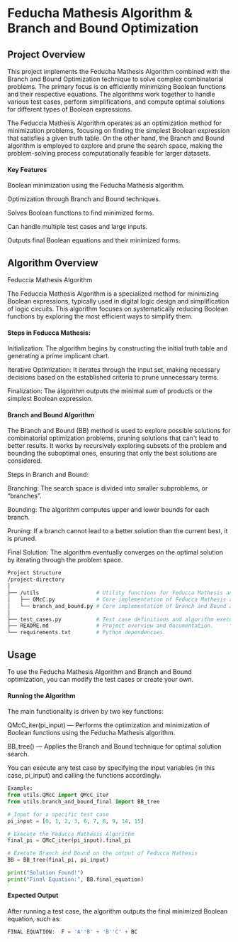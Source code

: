# Feducha Mathesis Algorithm & Branch and Bound Optimization
## Project Overview

This project implements the Feducha Mathesis Algorithm combined with the Branch and Bound Optimization technique to solve complex combinatorial problems. The primary focus is on efficiently minimizing Boolean functions and their respective equations. The algorithms work together to handle various test cases, perform simplifications, and compute optimal solutions for different types of Boolean expressions.

The Feduccia Mathesis Algorithm operates as an optimization method for minimization problems, focusing on finding the simplest Boolean expression that satisfies a given truth table. On the other hand, the Branch and Bound algorithm is employed to explore and prune the search space, making the problem-solving process computationally feasible for larger datasets.

#### Key Features

Boolean minimization using the Feducha Mathesis algorithm.

Optimization through Branch and Bound techniques.

Solves Boolean functions to find minimized forms.

Can handle multiple test cases and large inputs.

Outputs final Boolean equations and their minimized forms.

## Algorithm Overview
Feduccia Mathesis Algorithm

The Feduccia Mathesis Algorithm is a specialized method for minimizing Boolean expressions, typically used in digital logic design and simplification of logic circuits. This algorithm focuses on systematically reducing Boolean functions by exploring the most efficient ways to simplify them.

#### Steps in Feducca Mathesis:

Initialization: The algorithm begins by constructing the initial truth table and generating a prime implicant chart.

Iterative Optimization: It iterates through the input set, making necessary decisions based on the established criteria to prune unnecessary terms.

Finalization: The algorithm outputs the minimal sum of products or the simplest Boolean expression.

#### Branch and Bound Algorithm

The Branch and Bound (BB) method is used to explore possible solutions for combinatorial optimization problems, pruning solutions that can't lead to better results. It works by recursively exploring subsets of the problem and bounding the suboptimal ones, ensuring that only the best solutions are considered.

Steps in Branch and Bound:

Branching: The search space is divided into smaller subproblems, or “branches”.

Bounding: The algorithm computes upper and lower bounds for each branch.

Pruning: If a branch cannot lead to a better solution than the current best, it is pruned.

Final Solution: The algorithm eventually converges on the optimal solution by iterating through the problem space.
```Bash
Project Structure
/project-directory
│
├── /utils                  # Utility functions for Feducca Mathesis and Branch and Bound algorithms.
│   ├── QMcC.py             # Core implementation of Feducca Mathesis algorithm.
│   └── branch_and_bound.py # Core implementation of Branch and Bound algorithm.
│
├── test_cases.py           # Test case definitions and algorithm executions.
├── README.md               # Project overview and documentation.
└── requirements.txt        # Python dependencies.
```
## Usage

To use the Feducha Mathesis Algorithm and Branch and Bound optimization, you can modify the test cases or create your own.

#### Running the Algorithm

The main functionality is driven by two key functions:

QMcC_iter(pi_input) — Performs the optimization and minimization of Boolean functions using the Feducha Mathesis algorithm.

BB_tree() — Applies the Branch and Bound technique for optimal solution search.

You can execute any test case by specifying the input variables (in this case, pi_input) and calling the functions accordingly.
``` Python
Example:
from utils.QMcC import QMcC_iter
from utils.branch_and_bound_final import BB_tree

# Input for a specific test case
pi_input = [0, 1, 2, 3, 6, 7, 8, 9, 14, 15]

# Execute the Feducca Mathesis Algorithm
final_pi = QMcC_iter(pi_input).final_pi

# Execute Branch and Bound on the output of Feducca Mathesis
BB = BB_tree(final_pi, pi_input)

print("Solution Found!")
print("Final Equation:", BB.final_equation)
```
#### Expected Output

After running a test case, the algorithm outputs the final minimized Boolean equation, such as:

``` Python
FINAL EQUATION:  F = 'A''B' + 'B''C' + BC
```
